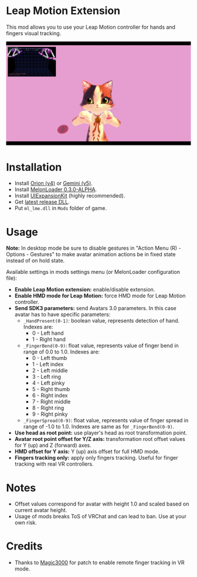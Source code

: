 # Leap Motion Extension
This mod allows you to use your Leap Motion controller for hands and fingers visual tracking.

[![](.github/img_01.png)](https://youtu.be/ALDBcI9yCyM)

# Installation
* Install [Orion (v4)](https://developer.leapmotion.com/sdk-leap-motion-controller) or [Gemini (v5)](https://developer.leapmotion.com/gemini-v5-preview).
* Install [MelonLoader 0.3.0-ALPHA](https://github.com/LavaGang/MelonLoader).
* Install [UIExpansionKit](https://github.com/knah/VRCMods) (highly recommended).
* Get [latest release DLL](../../releases/latest).
* Put `ml_lme.dll` in `Mods` folder of game.

# Usage
**Note:** In desktop mode be sure to disable gestures in "Action Menu (R) - Options - Gestures" to make avatar animation actions be in fixed state instead of on hold state.

Available settings in mods settings menu (or MelonLoader configuration file):
* **Enable Leap Motion extension:** enable/disable extension.
* **Enable HMD mode for Leap Motion:** force HMD mode for Leap Motion controller.
* **Send SDK3 parameters:** send Avatars 3.0 parameters. In this case avatar has to have specific parameters:
  * `_HandPresent(0-1)`: boolean value, represents detection of hand. Indexes are:
    * 0 - Left hand
    * 1 - Right hand
  * `_FingerBend(0-9)`: float value, represents value of finger bend in range of 0.0 to 1.0. Indexes are:
    * 0 - Left thumb
    * 1 - Left index
    * 2 - Left middle
    * 3 - Left ring
    * 4 - Left pinky
    * 5 - Right thumb
    * 6 - Right index
    * 7 - Right middle
    * 8 - Right ring
    * 9 - Right pinky
  * `_FingerSpread(0-9)`: float value, represents value of finger spread in range of -1.0 to 1.0. Indexes are same as for `_FingerBend(0-9)`.
* **Use head as root point:** use player's head as root transformation point.
* **Avatar root point offset for Y/Z axis:** transformation root offset values for Y (up) and Z (forward) axes.
* **HMD offset for Y axis:** Y (up) axis offset for full HMD mode.
* **Fingers tracking only:** apply only fingers tracking. Useful for finger tracking with real VR controllers.

# Notes
* Offset values correspond for avatar with height 1.0 and scaled based on current avatar height.
* Usage of mods breaks ToS of VRChat and can lead to ban. Use at your own risk.

# Credits
* Thanks to [Magic3000](https://github.com/Magic3000) for patch to enable remote finger tracking in VR mode.
